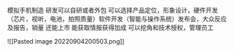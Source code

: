 模拟手机制造
研发可以自研或者外包
可以选择产品定位，形象设计，硬件开发（芯片，视听，电池，拍照质量）软件开发（智能与操作系统）发布会，大众反应及报告，销量
还能上市
能获取情报获得加成
可以挖角和技术授权，管理员工

![[Pasted image 20220904200503.png]]